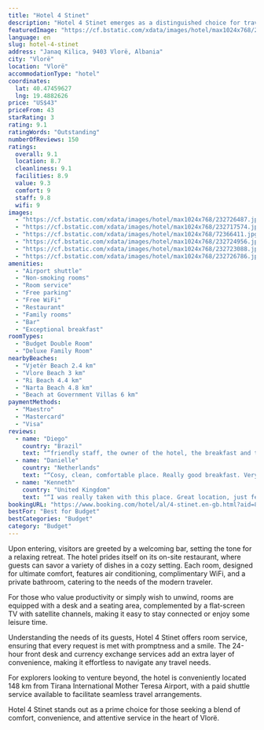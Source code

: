 ```yaml
---
title: "Hotel 4 Stinet"
description: "Hotel 4 Stinet emerges as a distinguished choice for travelers seeking comfort and convenience in Vlorë, positioned just a short stroll from Independence Square and within easy reach of the iconic Kuzum Baba."
featuredImage: "https://cf.bstatic.com/xdata/images/hotel/max1024x768/232726487.jpg?k=81475ea8e89c2d72b34e00ab99c949301b1c4348f4582b4325bc35480237dae2&o=&hp=1"
language: en
slug: hotel-4-stinet
address: "Janaq Kilica, 9403 Vlorë, Albania"
city: "Vlorë"
location: "Vlorë"
accommodationType: "hotel"
coordinates:
  lat: 40.47459627
  lng: 19.4882626
price: "US$43"
priceFrom: 43
starRating: 3
rating: 9.1
ratingWords: "Outstanding"
numberOfReviews: 150
ratings:
  overall: 9.1
  location: 8.7
  cleanliness: 9.1
  facilities: 8.9
  value: 9.3
  comfort: 9
  staff: 9.8
  wifi: 9
images:
  - "https://cf.bstatic.com/xdata/images/hotel/max1024x768/232726487.jpg?k=81475ea8e89c2d72b34e00ab99c949301b1c4348f4582b4325bc35480237dae2&o=&hp=1"
  - "https://cf.bstatic.com/xdata/images/hotel/max1024x768/232717574.jpg?k=22aa6abc0901aec33ba68a5ac807882b0e228e2e90394b9c6e07cc54835e9fa6&o=&hp=1"
  - "https://cf.bstatic.com/xdata/images/hotel/max1024x768/72366411.jpg?k=663e557509361f5a41ccc20f23fbdd6aa8473f55c905d0e5919548b255d0b78a&o=&hp=1"
  - "https://cf.bstatic.com/xdata/images/hotel/max1024x768/232724956.jpg?k=f07aa26edd7d483f89a84d29ad7efa32a437bb9d5048c9443bac005b495b8539&o=&hp=1"
  - "https://cf.bstatic.com/xdata/images/hotel/max1024x768/232723088.jpg?k=feb34e2e22da4c6c77e4b76c8abb8ef263865aae09d80f6a99ca1ac9f2eccf28&o=&hp=1"
  - "https://cf.bstatic.com/xdata/images/hotel/max1024x768/232726786.jpg?k=6bb619182f000ef40cf98dee258e45c60a654f7e6a026cec998e5da3ff53d7ef&o=&hp=1"
amenities:
  - "Airport shuttle"
  - "Non-smoking rooms"
  - "Room service"
  - "Free parking"
  - "Free WiFi"
  - "Restaurant"
  - "Family rooms"
  - "Bar"
  - "Exceptional breakfast"
roomTypes:
  - "Budget Double Room"
  - "Deluxe Family Room"
nearbyBeaches:
  - "Vjetër Beach 2.4 km"
  - "Vlore Beach 3 km"
  - "Ri Beach 4.4 km"
  - "Narta Beach 4.8 km"
  - "Beach at Government Villas 6 km"
paymentMethods:
  - "Maestro"
  - "Mastercard"
  - "Visa"
reviews:
  - name: "Diego"
    country: "Brazil"
    text: "“friendly staff, the owner of the hotel, the breakfast and the location, I have nothing to complain about, I recommend the hotel”"
  - name: "Danielle"
    country: "Netherlands"
    text: "“Cosy, clean, comfortable place. Really good breakfast. Very friendly staff.”"
  - name: "Kenneth"
    country: "United Kingdom"
    text: "“I was really taken with this place. Great location, just few minutes walk from the old town and the buses for Tirana etc. City bus stop opposite hotel to get to the beaches easily. Very friendly staff especially in the restaurant.. talking of...”"
bookingURL: "https://www.booking.com/hotel/al/4-stinet.en-gb.html?aid=8035640"
bestFor: "Best for Budget"
bestCategories: "Budget"
category: "Budget"
---
```


Upon entering, visitors are greeted by a welcoming bar, setting the tone for a relaxing retreat. The hotel prides itself on its on-site restaurant, where guests can savor a variety of dishes in a cozy setting. Each room, designed for ultimate comfort, features air conditioning, complimentary WiFi, and a private bathroom, catering to the needs of the modern traveler.

For those who value productivity or simply wish to unwind, rooms are equipped with a desk and a seating area, complemented by a flat-screen TV with satellite channels, making it easy to stay connected or enjoy some leisure time.

Understanding the needs of its guests, Hotel 4 Stinet offers room service, ensuring that every request is met with promptness and a smile. The 24-hour front desk and currency exchange services add an extra layer of convenience, making it effortless to navigate any travel needs.

For explorers looking to venture beyond, the hotel is conveniently located 148 km from Tirana International Mother Teresa Airport, with a paid shuttle service available to facilitate seamless travel arrangements.

Hotel 4 Stinet stands out as a prime choice for those seeking a blend of comfort, convenience, and attentive service in the heart of Vlorë.